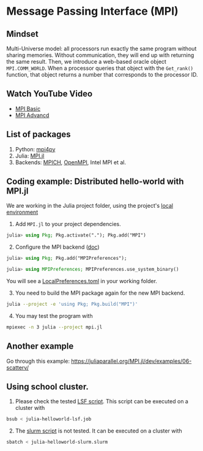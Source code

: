 # Message Passing Interface (MPI)
## Mindset
Multi-Universe model: all processors run exactly the same program without sharing memories. Without communication, they will end up with returning the same result.
Then, we introduce a web-based oracle object `MPI.COMM_WORLD`. When a processor queries that object with the `Get_rank()` function, that object returns a number that corresponds to the processor ID.
## Watch YouTube Video
* [MPI Basic](https://youtu.be/c0C9mQaxsD4)
* [MPI Advancd](https://youtu.be/q9OfXis50Rg)
## List of packages
1. Python: [mpi4py](https://mpi4py.readthedocs.io/en/stable/)
2. Julia: [MPI.jl](https://juliaparallel.org/MPI.jl/dev/)
3. Backends: [MPICH](https://www.mpich.org/), [OpenMPI](https://www.open-mpi.org/), Intel MPI et al.

## Coding example: Distributed hello-world with MPI.jl
We are working in the Julia project folder, using the project's [local environment](https://pkgdocs.julialang.org/v1/environments/)

1. Add `MPI.jl` to your project dependencies.
```julia
julia> using Pkg; Pkg.activate("."); Pkg.add("MPI")
```

2. Configure the MPI backend ([doc](https://juliaparallel.org/MPI.jl/dev/configuration/))
```julia
julia> using Pkg; Pkg.add("MPIPreferences");

julia> using MPIPreferences; MPIPreferences.use_system_binary()
```
You will see a [LocalPreferences.toml](LocalPreferences.toml) in your working folder.

3. You need to build the MPI package again for the new MPI backend.
```bash
julia --project -e 'using Pkg; Pkg.build("MPI")'
```

4. You may test the program with
```bash
mpiexec -n 3 julia --project mpi.jl
```

## Another example
Go through this example: https://juliaparallel.org/MPI.jl/dev/examples/06-scatterv/

## Using school cluster.
1. Please check the tested [LSF script](julia-helloworld-lsf.job). This script can be executed on a cluster with
```bash
bsub < julia-helloworld-lsf.job
```

2. The [slurm script](julia-helloworld-slurm.slurm) is not tested. It can be executed on a cluster with
```bash
sbatch < julia-helloworld-slurm.slurm
```
